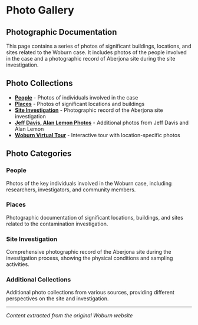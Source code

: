 # Photo Gallery

## Photographic Documentation

This page contains a series of photos of significant buildings, locations, and sites related to the Woburn case. It includes photos of the people involved in the case and a photographic record of Aberjona site during the site investigation.

## Photo Collections

- **[People](people/index.md)** - Photos of individuals involved in the case
- **[Places](places/index.md)** - Photos of significant locations and buildings
- **[Site Investigation](siteinvest/index.md)** - Photographic record of the Aberjona site investigation
- **[Jeff Davis, Alan Lemon Photos](rjdphotos/index.md)** - Additional photos from Jeff Davis and Alan Lemon
- **[Woburn Virtual Tour](../tour/index.md)** - Interactive tour with location-specific photos

## Photo Categories

### People
Photos of the key individuals involved in the Woburn case, including researchers, investigators, and community members.

### Places
Photographic documentation of significant locations, buildings, and sites related to the contamination investigation.

### Site Investigation
Comprehensive photographic record of the Aberjona site during the investigation process, showing the physical conditions and sampling activities.

### Additional Collections
Additional photo collections from various sources, providing different perspectives on the site and investigation.

---

*Content extracted from the original Woburn website* 